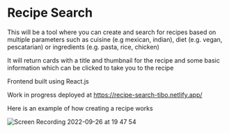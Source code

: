 # Recipe Search

This will be a tool where you can create and search for recipes based on multiple parameters such as cuisine (e.g mexican, indian), diet (e.g. vegan, pescatarian) or ingredients (e.g. pasta, rice, chicken)

It will return cards with a title and thumbnail for the recipe and some basic information which can be clicked to take you to the recipe

Frontend built using React.js

Work in progress deployed at https://recipe-search-tibo.netlify.app/

Here is an example of how creating a recipe works

![Screen Recording 2022-09-26 at 19 47 54](https://user-images.githubusercontent.com/98932210/192357576-74dff1f5-cb90-45a6-a3d9-59e3739da65a.gif)
